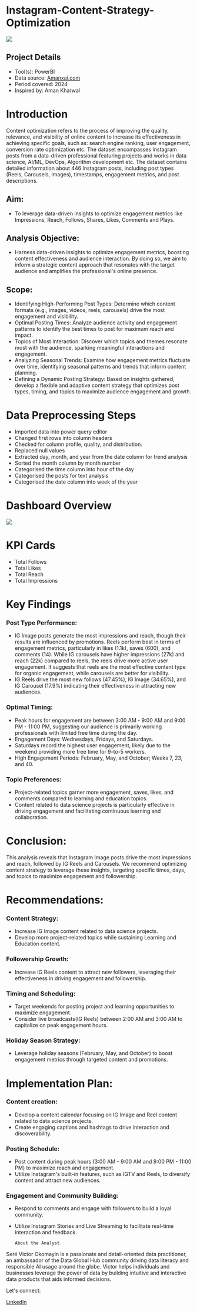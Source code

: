 # Instagram-Content-Strategy-Optimization
![](https://github.com/VictorOkomayin/Files/blob/main/content%20strategy.png)

## Project Details
- Tool(s): PowerBI
- Data source: [Amanxai.com](https://amanxai.com/2025/01/06/instagram-content-strategy-optimization-with-python/)
- Period covered: 2024
- Inspired by: Aman Kharwal

# Introduction
Content optimization refers to the process of improving the quality, relevance, and visibility of online content to increase its effectiveness in achieving specific goals, such as: search engine ranking, user engagement, conversion rate optimization etc. The dataset encompasses Instagram posts from a data-driven professional featuring projects and works in data science, AI/ML, DevOps, Algorithm development etc. The dataset contains detailed information about 446 Instagram posts, including post types (Reels, Carousels, Images), timestamps, engagement metrics, and post descriptions.

  ## Aim:
  - To leverage data-driven insights to optimize engagement metrics like Impressions, Reach, Follows, Shares, Likes, Comments and Plays.
  ## Analysis Objective: 
  - Harness data-driven insights to optimize engagement metrics, boosting content effectiveness and audience interaction. By doing so, we       aim to inform a strategic content approach that resonates with the target audience and amplifies the professional's online presence.
  ## Scope:
  
  - Identifying High-Performing Post Types: Determine which content formats (e.g., images, videos, reels, carousels) drive the most engagement and visibility.
  - Optimal Posting Times: Analyze audience activity and engagement patterns to identify the best times to post for maximum reach and impact.
  - Topics of Most Interaction: Discover which topics and themes resonate most with the audience, sparking meaningful interactions and engagement.
  - Analyzing Seasonal Trends: Examine how engagement metrics fluctuate over time, identifying seasonal patterns and trends that inform content planning.
  - Defining a Dynamic Posting Strategy: Based on insights gathered, develop a flexible and adaptive content strategy that optimizes post types, timing, and topics to maximize audience       engagement and growth.


# Data Preprocessing Steps
- Imported data into power query editor
- Changed first rows into column headers
- Checked for column profile, quality, and distribution.
- Replaced null values
- Extracted day, month, and year from the date column for trend analysis
- Sorted the month column by month number
- Categorised the time column into hour of the day
- Categorised the posts for text analysis
- Categorised the date column into week of the year
  
# Dashboard Overview
![](https://github.com/VictorOkomayin/Files/blob/main/IMG_20250603_211512.jpg)

# KPI Cards
- Total Follows
- Total Likes
- Total Reach
- Total Impressions

# Key Findings
 
  ### Post Type Performance: 
   - IG Image posts generate the most impressions and reach, though their results are influenced by promotions. Reels perform best in terms of engagement metrics, particularly in likes (1.1k), saves (600), and comments (14). While IG carousels have higher impressions (27k) and reach (22k) compared to reels, the reels drive more active user engagement. It suggests that reels are the most effective content type for organic engagement, while carousels are better for visibility.
  - IG Reels drive the most new follows (47.45%), IG Image (34.65%), and IG Carousel (17.9%) indicating their effectiveness in attracting new audiences.
  ### Optimal Timing:
  - Peak hours for engagement are between 3:00 AM - 9:00 AM and 9:00 PM - 11:00 PM, suggesting our audience is primarily working professionals with limited free time during the day.
  - Engagement Days: Wednesdays, Fridays, and Saturdays.
  - Saturdays record the highest user engagement, likely due to the weekend providing more free time for 9-to-5 workers.
  - High Engagement Periods: February, May, and October; Weeks 7, 23, and 40.
  ### Topic Preferences:
  - Project-related topics garner more engagement, saves, likes, and comments compared to learning and education topics.
  - Content related to data science projects is particularly effective in  driving engagement and facilitating continuous learning and collaboration.

# Conclusion:
This analysis reveals that Instagram Image posts drive the most impressions and reach, followed by IG Reels and Carousels. We recommend optimizing content strategy to leverage these insights, targeting specific times, days, and topics to maximize engagement and followership.

# Recommendations:

 ### Content Strategy:
  - Increase IG Image content related to data science projects.
  - Develop more project-related topics while sustaining Learning and Education content.
 ### Followership Growth:
  - Increase IG Reels content to attract new followers, leveraging their effectiveness in driving engagement and followership.
 ### Timing and Scheduling:
  - Target weekends for posting project and learning opportunities to maximize engagement.
  - Consider live broadcasts(IG Reels) between 2:00 AM and 3:00 AM to capitalize on peak engagement hours.
 ### Holiday Season Strategy:
  - Leverage holiday seasons (February, May, and October) to boost engagement metrics through targeted content and promotions.

# Implementation Plan:
  ### Content creation:
  - Develop a content calendar focusing on IG Image and Reel content related     to data science projects.
  - Create engaging captions and hashtags to drive interaction and          discoverability.
  ### Posting Schedule:
  - Post content during peak hours (3:00 AM - 9:00 AM and 9:00 PM - 11:00 PM) to maximize reach and engagement.
  - Utilize Instagram's built-in features, such as IGTV and Reels, to diversify content and attract new audiences.
  ### Engagement and Community Building:
  - Respond to comments and engage with followers to build a loyal community.
  - Utilize Instagram Stories and Live Streaming to facilitate real-time   interaction and feedback.

        About the Analyst
 Seré Victor Okomayin is a passionate and detail-oriented data practitioner, an ambassador of the Data Global Hub community driving data literacy and responsible AI usage around the globe. Victor helps individuals and businesses leverage the power of data by building intuitive and interactive data products that aids informed decisions. 

 Let's connect:

  [LinkedIn](https://www.linkedin.com/in/victorokomayin?utm_source=share&utm_campaign=share_via&utm_content=profile&utm_medium=android_app)

